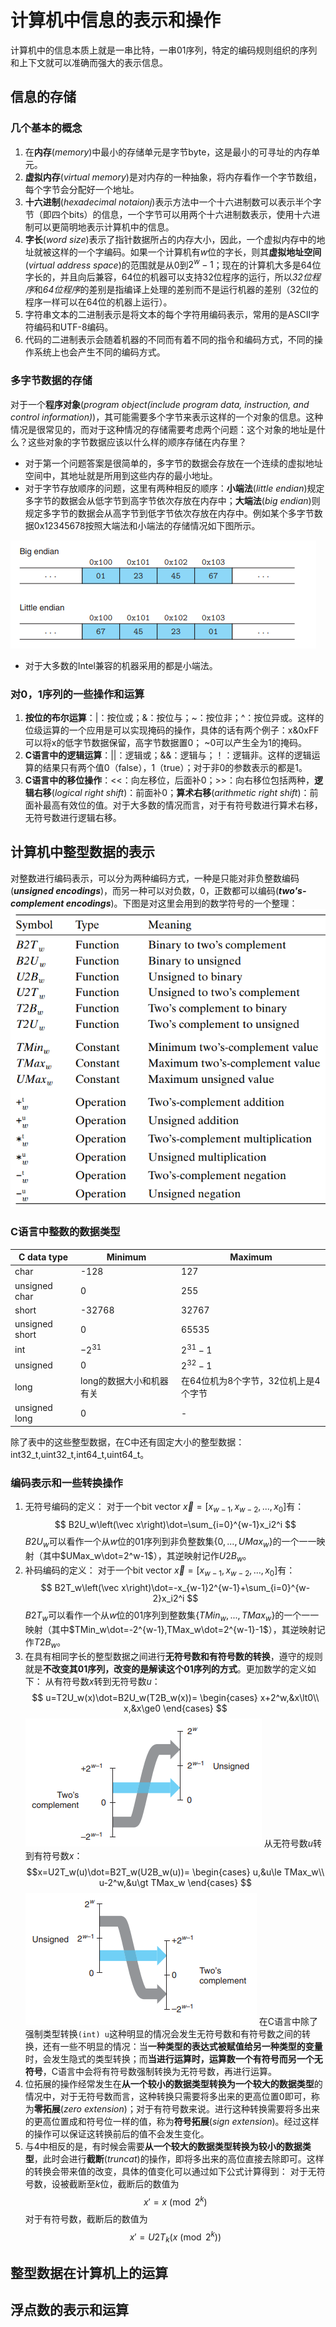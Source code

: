 # 计算机中信息的表示和操作

计算机中的信息本质上就是一串比特，一串01序列，特定的编码规则组织的序列和上下文就可以准确而强大的表示信息。

## 信息的存储

### 几个基本的概念
1. 在**内存**(*memory*)中最小的存储单元是字节byte，这是最小的可寻址的内存单元。
2. **虚拟内存**(*virtual memory*)是对内存的一种抽象，将内存看作一个字节数组，每个字节会分配好一个地址。
3. **十六进制**(*hexadecimal notaionj*)表示方法中一个十六进制数可以表示半个字节（即四个bits）的信息，一个字节可以用两个十六进制数表示，使用十六进制可以更简明地表示计算机中的信息。
4. **字长**(*word size*)表示了指针数据所占的内存大小，因此，一个虚拟内存中的地址就被这样的一个字编码。如果一个计算机有$w$位的字长，则其**虚拟地址空间**(*virtual address space*)的范围就是从$0$到$2^w-1$；现在的计算机大多是64位字长的，并且向后兼容，64位的机器可以支持32位程序的运行，所以*32位程序*和*64位程序*的差别是指编译上处理的差别而不是运行机器的差别（32位的程序一样可以在64位的机器上运行）。
5. 字符串文本的二进制表示是将文本的每个字符用编码表示，常用的是ASCII字符编码和UTF-8编码。
6. 代码的二进制表示会随着机器的不同而有着不同的指令和编码方式，不同的操作系统上也会产生不同的编码方式。

### 多字节数据的存储

对于一个**程序对象**(*program object(include program data, instruction, and control information)*)，其可能需要多个字节来表示这样的一个对象的信息。这种情况是很常见的，而对于这种情况的存储需要考虑两个问题：这个对象的地址是什么？这些对象的字节数据应该以什么样的顺序存储在内存里？
- 对于第一个问题答案是很简单的，多字节的数据会存放在一个连续的虚拟地址空间中，其地址就是所用到这些内存的最小地址。
- 对于字节存放顺序的问题，这里有两种相反的顺序：**小端法**(*little endian*)规定多字节的数据会从低字节到高字节依次存放在内存中；**大端法**(*big endian*)则规定多字节的数据会从高字节到低字节依次存放在内存中。例如某个多字节数据0x12345678按照大端法和小端法的存储情况如下图所示。

![](pic/2022-07-07-09-52-06.png)
- 对于大多数的Intel兼容的机器采用的都是小端法。

### 对0，1序列的一些操作和运算
1. **按位的布尔运算**：|：按位或；&：按位与；~：按位非；^：按位异或。这样的位级运算的一个应用是可以实现掩码的操作，具体的话有两个例子：x&0xFF可以将x的低字节数据保留，高字节数据置0； ~0可以产生全为1的掩码。
2. **C语言中的逻辑运算**：||：逻辑或；&&：逻辑与；！：逻辑非。这样的逻辑运算的结果只有两个值0（false），1（true）；对于非0的参数表示的都是1。
3. **C语言中的移位操作**：<<：向左移位，后面补0；>>：向右移位包括两种，**逻辑右移**(*logical right shift*)：前面补0；**算术右移**(*arithmetic right shift*)：前面补最高有效位的值。对于大多数的情况而言，对于有符号数进行算术右移，无符号数进行逻辑右移。


## 计算机中整型数据的表示

对整数进行编码表示，可以分为两种编码方式，一种是只能对非负整数编码(***unsigned encodings***)，而另一种可以对负数，0，正数都可以编码(***two's-complement encodings***)。下图是对这里会用到的数学符号的一个整理：
![](pic/2022-07-07-18-13-02.png)

### C语言中整数的数据类型
|C data type |Minimum|Maximum|
|---|---|----|
|char|-128|127|
|unsigned char|0|255|
|short|-32768|32767|
|unsigned short|0|65535|
|int|$-2^{31}$|$2^{31}-1$|
|unsigned|0|$2^{32}-1$|
|long|long的数据大小和机器有关|在64位机为8个字节，32位机上是4个字节|
|unsigned long|0|-|

除了表中的这些整型数据，在C中还有固定大小的整型数据：int32_t,uint32_t,int64_t,uint64_t。

### 编码表示和一些转换操作
1. 无符号编码的定义：
对于一个bit vector $\vec x =[x_{w-1},x_{w-2},...,x_0]$有：
$$
B2U_w\left(\vec x\right)\dot=\sum_{i=0}^{w-1}x_i2^i
$$
$B2U_w$可以看作一个从$w$位的01序列到非负整数集$\{0,...,UMax_w\}$的一个一一映射（其中$UMax_w\dot=2^w-1$），其逆映射记作$U2B_w$。
2. 补码编码的定义：
对于一个bit vector $\vec x =[x_{w-1},x_{w-2},...,x_0]$有：
$$
B2T_w\left(\vec x\right)\dot=-x_{w-1}2^{w-1}+\sum_{i=0}^{w-2}x_i2^i
$$
$B2T_w$可以看作一个从$w$位的01序列到整数集$\{TMin_w,...,TMax_w\}$的一个一一映射（其中$TMin_w\dot=-2^{w-1},TMax_w\dot=2^{w-1}-1$），其逆映射记作$T2B_w$。
3. 在具有相同字长的整型数据之间进行**无符号数和有符号数的转换**，遵守的规则就是**不改变其01序列，改变的是解读这个01序列的方式**。更加数学的定义如下：
从有符号数$x$转到无符号数$u$：
$$
u=T2U_w(x)\dot=B2U_w(T2B_w(x))=
\begin{cases}
x+2^w,&x\lt0\\
x,&x\ge0
\end{cases}
$$
![](pic/2022-07-08-18-13-33.png)
从无符号数$u$转到有符号数$x$：
$$x=U2T_w(u)\dot=B2T_w(U2B_w(u))=
\begin{cases}
u,&u\le TMax_w\\
u-2^w,&u\gt TMax_w
\end{cases}
$$
![](pic/2022-07-08-18-20-56.png)
在C语言中除了强制类型转换`(int) u`这种明显的情况会发生无符号数和有符号数之间的转换，还有一些不明显的情况：当**一种类型的表达式被赋值给另一种类型的变量**时，会发生隐式的类型转换；而**当进行运算时，运算数一个有符号而另一个无符号**，C语言中会将有符号数强制转换为无符号数，再进行运算。
4. 位拓展的操作经常发生在**从一个较小的数据类型转换为一个较大的数据类型**的情况中，对于无符号数而言，这种转换只需要将多出来的更高位置0即可，称为**零拓展**(*zero extension*)；对于有符号数来说。进行这种转换需要将多出来的更高位置成和符号位一样的值，称为**符号拓展**(*sign extension*)。经过这样的操作可以保证这转换前后的值不会发生变化。
5. 与4中相反的是，有时候会需要**从一个较大的数据类型转换为较小的数据类型**，此时会进行**截断**(*truncat*)的操作，即将多出来的高位直接去除即可。这样的转换会带来值的改变，具体的值变化可以通过如下公式计算得到：
对于无符号数，设被截断至$k$位，截断后的数值为$$x'=x \pmod {2^k}$$对于有符号数，截断后的数值为$$x'=U2T_k(x\pmod {2^k})$$

## 整型数据在计算机上的运算

## 浮点数的表示和运算
